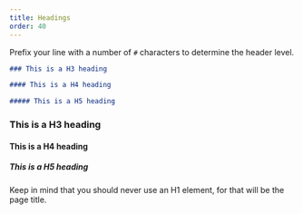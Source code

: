```yaml
---
title: Headings
order: 40
---
```


Prefix your line with a number of `#` characters to determine the header level.

```md
### This is a H3 heading

#### This is a H4 heading

##### This is a H5 heading
```

### This is a H3 heading

#### This is a H4 heading

##### This is a H5 heading

<Note>

Keep in mind that you should never use an H1 element, for that will be the page title.

</Note>
